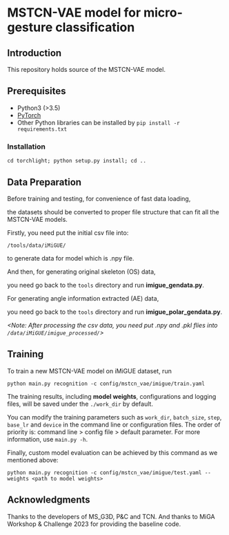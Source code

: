 # MSTCN-VAE model for micro-gesture classification

## Introduction

This repository holds source of the MSTCN-VAE model.

## Prerequisites

- Python3 (>3.5)
- [PyTorch](http://pytorch.org/)
- Other Python libraries can be installed by `pip install -r requirements.txt`

### Installation

``` shell
cd torchlight; python setup.py install; cd ..
```

## Data Preparation

Before training and testing, for convenience of fast data loading, 

the datasets should be converted to proper file structure that can fit all the MSTCN-VAE models.

Firstly, you need put the initial csv file into:

`/tools/data/iMiGUE/`

to generate data for model which is .npy file.

And then, for generating original skeleton (OS) data, 

you need go back to the `tools` directory and run **imigue_gendata.py**.

For generating angle information extracted (AE) data, 

you need go back to the `tools` directory and run **imigue_polar_gendata.py**.

*<Note: After processing the csv data, you need put .npy and .pkl flies into `/data/iMiGUE/imigue_processed/`>*

## Training

To train a new MSTCN-VAE model on iMiGUE dataset, run

```
python main.py recognition -c config/mstcn_vae/imigue/train.yaml
```

The training results, including **model weights**, configurations and logging files, will be saved under the ```./work_dir``` by default.

You can modify the training parameters such as ```work_dir```, ```batch_size```, ```step```, ```base_lr``` and ```device``` in the command line or configuration files. The order of priority is:  command line > config file > default parameter. For more information, use ```main.py -h```.

Finally, custom model evaluation can be achieved by this command as we mentioned above:

```
python main.py recognition -c config/mstcn_vae/imigue/test.yaml --weights <path to model weights>
```

## Acknowledgments

Thanks to the developers of MS_G3D, P&C and TCN. And thanks to MiGA Workshop & Challenge 2023 for providing the baseline code.
